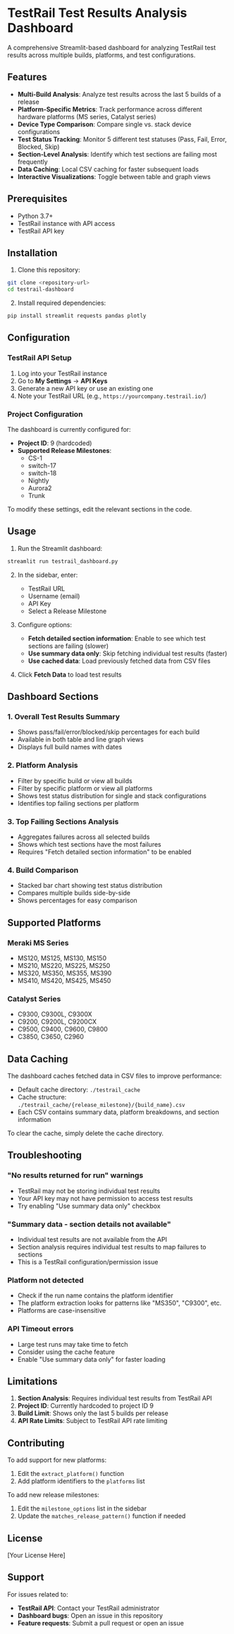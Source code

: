 # TestRail Test Results Analysis Dashboard

A comprehensive Streamlit-based dashboard for analyzing TestRail test results across multiple builds, platforms, and test configurations.

## Features

- **Multi-Build Analysis**: Analyze test results across the last 5 builds of a release
- **Platform-Specific Metrics**: Track performance across different hardware platforms (MS series, Catalyst series)
- **Device Type Comparison**: Compare single vs. stack device configurations
- **Test Status Tracking**: Monitor 5 different test statuses (Pass, Fail, Error, Blocked, Skip)
- **Section-Level Analysis**: Identify which test sections are failing most frequently
- **Data Caching**: Local CSV caching for faster subsequent loads
- **Interactive Visualizations**: Toggle between table and graph views

## Prerequisites

- Python 3.7+
- TestRail instance with API access
- TestRail API key

## Installation

1. Clone this repository:
```bash
git clone <repository-url>
cd testrail-dashboard
```

2. Install required dependencies:
```bash
pip install streamlit requests pandas plotly
```

## Configuration

### TestRail API Setup

1. Log into your TestRail instance
2. Go to **My Settings** → **API Keys**
3. Generate a new API key or use an existing one
4. Note your TestRail URL (e.g., `https://yourcompany.testrail.io/`)

### Project Configuration

The dashboard is currently configured for:
- **Project ID**: 9 (hardcoded)
- **Supported Release Milestones**:
  - CS-1
  - switch-17
  - switch-18
  - Nightly
  - Aurora2
  - Trunk

To modify these settings, edit the relevant sections in the code.

## Usage

1. Run the Streamlit dashboard:
```bash
streamlit run testrail_dashboard.py
```

2. In the sidebar, enter:
   - TestRail URL
   - Username (email)
   - API Key
   - Select a Release Milestone

3. Configure options:
   - **Fetch detailed section information**: Enable to see which test sections are failing (slower)
   - **Use summary data only**: Skip fetching individual test results (faster)
   - **Use cached data**: Load previously fetched data from CSV files

4. Click **Fetch Data** to load test results

## Dashboard Sections

### 1. Overall Test Results Summary
- Shows pass/fail/error/blocked/skip percentages for each build
- Available in both table and line graph views
- Displays full build names with dates

### 2. Platform Analysis
- Filter by specific build or view all builds
- Filter by specific platform or view all platforms
- Shows test status distribution for single and stack configurations
- Identifies top failing sections per platform

### 3. Top Failing Sections Analysis
- Aggregates failures across all selected builds
- Shows which test sections have the most failures
- Requires "Fetch detailed section information" to be enabled

### 4. Build Comparison
- Stacked bar chart showing test status distribution
- Compares multiple builds side-by-side
- Shows percentages for easy comparison

## Supported Platforms

### Meraki MS Series
- MS120, MS125, MS130, MS150
- MS210, MS220, MS225, MS250
- MS320, MS350, MS355, MS390
- MS410, MS420, MS425, MS450

### Catalyst Series
- C9300, C9300L, C9300X
- C9200, C9200L, C9200CX
- C9500, C9400, C9600, C9800
- C3850, C3650, C2960

## Data Caching

The dashboard caches fetched data in CSV files to improve performance:
- Default cache directory: `./testrail_cache`
- Cache structure: `./testrail_cache/{release_milestone}/{build_name}.csv`
- Each CSV contains summary data, platform breakdowns, and section information

To clear the cache, simply delete the cache directory.

## Troubleshooting

### "No results returned for run" warnings
- TestRail may not be storing individual test results
- Your API key may not have permission to access test results
- Try enabling "Use summary data only" checkbox

### "Summary data - section details not available"
- Individual test results are not available from the API
- Section analysis requires individual test results to map failures to sections
- This is a TestRail configuration/permission issue

### Platform not detected
- Check if the run name contains the platform identifier
- The platform extraction looks for patterns like "MS350", "C9300", etc.
- Platforms are case-insensitive

### API Timeout errors
- Large test runs may take time to fetch
- Consider using the cache feature
- Enable "Use summary data only" for faster loading

## Limitations

1. **Section Analysis**: Requires individual test results from TestRail API
2. **Project ID**: Currently hardcoded to project ID 9
3. **Build Limit**: Shows only the last 5 builds per release
4. **API Rate Limits**: Subject to TestRail API rate limiting

## Contributing

To add support for new platforms:
1. Edit the `extract_platform()` function
2. Add platform identifiers to the `platforms` list

To add new release milestones:
1. Edit the `milestone_options` list in the sidebar
2. Update the `matches_release_pattern()` function if needed

## License

[Your License Here]

## Support

For issues related to:
- **TestRail API**: Contact your TestRail administrator
- **Dashboard bugs**: Open an issue in this repository
- **Feature requests**: Submit a pull request or open an issue
